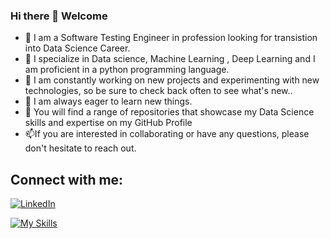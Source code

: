 ### Hi there 👋 Welcome


- 🔭 I am a Software Testing Engineer in profession looking for transistion into Data Science Career. 
- 🌱 I specialize in Data science, Machine Learning , Deep Learning and I am proficient in a python programming language. 
- 👯 I am constantly working on new projects and experimenting with new technologies, so be sure to check back often to see what's new..
- 🤔 I am always eager to learn new things.
- 💬 You will find a range of repositories that showcase my  Data Science skills and expertise on my GitHub Profile 
- 📫If you are interested in collaborating or have any questions, please don't hesitate to reach out. 

## Connect with me:



[![LinkedIn](https://user-images.githubusercontent.com/66127023/229032692-c14314c5-b34d-48e0-93c3-c43404bcda8d.png)](https://www.linkedin.com/in/santhana-lakshmi/)


[![My Skills](https://skills.thijs.gg/icons?i=java,kotlin,nodejs,figma&theme=light)](https://skills.thijs.gg)









